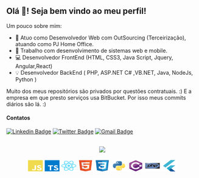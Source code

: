 ## Olá 👋! Seja bem vindo ao meu perfil!

Um pouco sobre mim:

- :muscle: Atuo como Desenvolvedor Web com OutSourcing (Terceirização), atuando como PJ Home Office.
- :iphone: Trabalho com desenvolvimento de sistemas web e mobile.
- :computer: Desenvolvedor FrontEnd (HTML, CSS3, Java Script, Jquery, Angular,React)
- :bulb: Desenvolvedor BackEnd ( PHP, ASP.NET C# ,VB.NET, Java, NodeJs, Python )


Muito dos meus repositórios são privados por questões contratuais. :)
E a empresa em que presto serviços usa BitBucket. Por isso meus commits diários são lá. :)



#### Contatos
[![Linkedin Badge](https://img.shields.io/badge/-LinkedIn-blue?style=flat-square&logo=Linkedin&logoColor=white&link=https://www.linkedin.com/in/danielcsouza/)](https://www.linkedin.com/in/danielcsouza/)
[![Twitter Badge](https://img.shields.io/badge/-Twitter-blue?style=flat-square&labelColor=blue&logo=twitter&logoColor=white&link=https://twitter.com/dcs_ti)](https://twitter.com/dcs_ti)
[![Gmail Badge](https://img.shields.io/badge/-Gmail-c14438?style=flat-square&logo=Gmail&logoColor=white&link=mailto:daniel.carlos.souza@gmail.com)](mailto:daniel.carlos.souza@gmail.com)


<br>
<div align="center">
  <a href="https://github.com/danielcsouza">
  <img height="280em" src="https://github-readme-stats.vercel.app/api/top-langs/?username=danielcsouza&layout=compact&langs_count=25&theme=dark&custom_title=Linguagens usadas"/>
  </a>
</div>
<br>
  
  <div align="center" style="display: inline_block">
    <img align="center" alt="Js" height="30" width="40" src="https://raw.githubusercontent.com/devicons/devicon/master/icons/javascript/javascript-plain.svg">
    <img align="center" alt="Ts" height="30" width="40" src="https://raw.githubusercontent.com/devicons/devicon/master/icons/typescript/typescript-plain.svg">
    <img align="center" alt="React" height="30" width="40" src="https://raw.githubusercontent.com/devicons/devicon/master/icons/react/react-original.svg">
    <img align="center" alt="HTML" height="30" width="40" src="https://raw.githubusercontent.com/devicons/devicon/master/icons/html5/html5-original.svg">
    <img align="center" alt="CSS" height="30" width="40" src="https://raw.githubusercontent.com/devicons/devicon/master/icons/css3/css3-original.svg">
    <img align="center" alt="Python" height="30" width="40" src="https://raw.githubusercontent.com/devicons/devicon/master/icons/python/python-original.svg">
    <img align="center" alt="Csharp" height="30" width="40" src="https://raw.githubusercontent.com/devicons/devicon/master/icons/csharp/csharp-original.svg">
    <img align="center" alt="php" height="30" width="40" src="https://raw.githubusercontent.com/devicons/devicon/master/icons/php/php-original.svg">
    <img align="center" alt="flutter" height="30" width="40" src="https://raw.githubusercontent.com/devicons/devicon/master/icons/flutter/flutter-original.svg">
    
</div>
